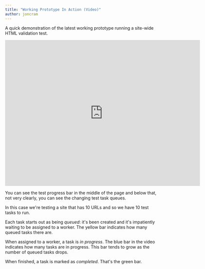 ```yaml
---
title: "Working Prototype In Action (Video)"
author: joncram
---
```

    
A quick demonstration of the latest working prototype running a site-wide
HTML validation test.

<iframe class="video" width="640" height="480" src="https://www.youtube-nocookie.com/embed/qDEWyXXZsdY?rel=0" style="border: none"></iframe>

You can see the test progress bar in the middle of the page and below
that, not very clearly, you can see the changing test task queues.

In this case we're testing a site that has 10 URLs and so we have 10 test
tasks to run.

Each task starts out as being *queued*: it's been created and it's impatiently
waiting to be assigned to a worker. The yellow bar indicates how many
queued tasks there are.

When assigned to a worker, a task is *in progress*. The blue bar
in the video indicates how many tasks are in progress. This bar tends to grow
as the number of queued tasks drops.

When finished, a task is marked as *completed*. That's the green bar.
